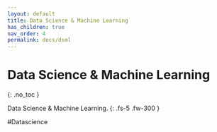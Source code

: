 ```yaml
---
layout: default
title: Data Science & Machine Learning
has_children: true
nav_order: 4
permalink: docs/dsml
---
```


# Data Science & Machine Learning
{: .no_toc }

Data Science & Machine Learning.
{: .fs-5 .fw-300 }

#Datascience
